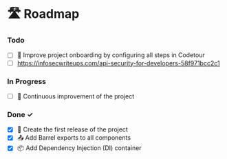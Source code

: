 # 🛣️ Roadmap

### Todo

- [ ] 👋 Improve project onboarding by configuring all steps in Codetour
- [ ] https://infosecwriteups.com/api-security-for-developers-58f971bcc2c1

### In Progress

- [ ] 🔄 Continuous improvement of the project

### Done ✓

- [x] 🥇 Create the first release of the project
- [x] 📤 Add Barrel exports to all components
- [x] 📦 Add Dependency Injection (DI) container
